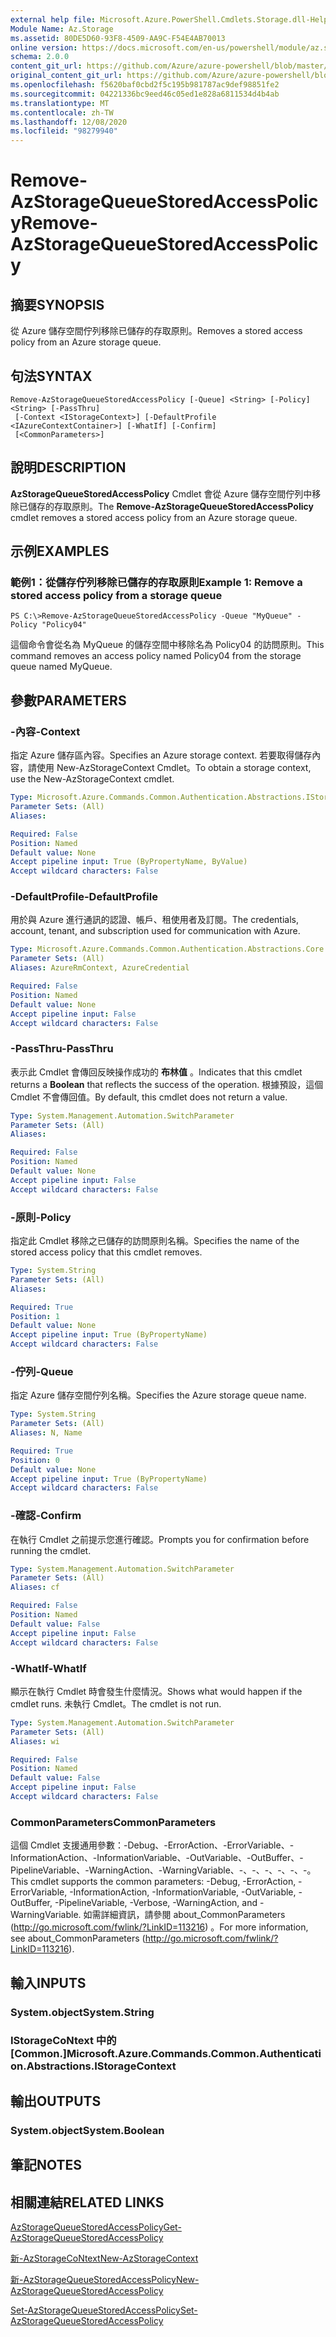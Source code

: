 ```yaml
---
external help file: Microsoft.Azure.PowerShell.Cmdlets.Storage.dll-Help.xml
Module Name: Az.Storage
ms.assetid: 80DE5D60-93F8-4509-AA9C-F54E4AB70013
online version: https://docs.microsoft.com/en-us/powershell/module/az.storage/remove-azstoragequeuestoredaccesspolicy
schema: 2.0.0
content_git_url: https://github.com/Azure/azure-powershell/blob/master/src/Storage/Storage.Management/help/Remove-AzStorageQueueStoredAccessPolicy.md
original_content_git_url: https://github.com/Azure/azure-powershell/blob/master/src/Storage/Storage.Management/help/Remove-AzStorageQueueStoredAccessPolicy.md
ms.openlocfilehash: f5620baf0cbd2f5c195b981787ac9def98851fe2
ms.sourcegitcommit: 04221336bc9eed46c05ed1e828a6811534d4b4ab
ms.translationtype: MT
ms.contentlocale: zh-TW
ms.lasthandoff: 12/08/2020
ms.locfileid: "98279940"
---
```

# <span data-ttu-id="4c8f1-101">Remove-AzStorageQueueStoredAccessPolicy</span><span class="sxs-lookup"><span data-stu-id="4c8f1-101">Remove-AzStorageQueueStoredAccessPolicy</span></span>

## <span data-ttu-id="4c8f1-102">摘要</span><span class="sxs-lookup"><span data-stu-id="4c8f1-102">SYNOPSIS</span></span>
<span data-ttu-id="4c8f1-103">從 Azure 儲存空間佇列移除已儲存的存取原則。</span><span class="sxs-lookup"><span data-stu-id="4c8f1-103">Removes a stored access policy from an Azure storage queue.</span></span>

## <span data-ttu-id="4c8f1-104">句法</span><span class="sxs-lookup"><span data-stu-id="4c8f1-104">SYNTAX</span></span>

```
Remove-AzStorageQueueStoredAccessPolicy [-Queue] <String> [-Policy] <String> [-PassThru]
 [-Context <IStorageContext>] [-DefaultProfile <IAzureContextContainer>] [-WhatIf] [-Confirm]
 [<CommonParameters>]
```

## <span data-ttu-id="4c8f1-105">說明</span><span class="sxs-lookup"><span data-stu-id="4c8f1-105">DESCRIPTION</span></span>
<span data-ttu-id="4c8f1-106">**AzStorageQueueStoredAccessPolicy** Cmdlet 會從 Azure 儲存空間佇列中移除已儲存的存取原則。</span><span class="sxs-lookup"><span data-stu-id="4c8f1-106">The **Remove-AzStorageQueueStoredAccessPolicy** cmdlet removes a stored access policy from an Azure storage queue.</span></span>

## <span data-ttu-id="4c8f1-107">示例</span><span class="sxs-lookup"><span data-stu-id="4c8f1-107">EXAMPLES</span></span>

### <span data-ttu-id="4c8f1-108">範例1：從儲存佇列移除已儲存的存取原則</span><span class="sxs-lookup"><span data-stu-id="4c8f1-108">Example 1: Remove a stored access policy from a storage queue</span></span>
```
PS C:\>Remove-AzStorageQueueStoredAccessPolicy -Queue "MyQueue" -Policy "Policy04"
```

<span data-ttu-id="4c8f1-109">這個命令會從名為 MyQueue 的儲存空間中移除名為 Policy04 的訪問原則。</span><span class="sxs-lookup"><span data-stu-id="4c8f1-109">This command removes an access policy named Policy04 from the storage queue named MyQueue.</span></span>

## <span data-ttu-id="4c8f1-110">參數</span><span class="sxs-lookup"><span data-stu-id="4c8f1-110">PARAMETERS</span></span>

### <span data-ttu-id="4c8f1-111">-內容</span><span class="sxs-lookup"><span data-stu-id="4c8f1-111">-Context</span></span>
<span data-ttu-id="4c8f1-112">指定 Azure 儲存區內容。</span><span class="sxs-lookup"><span data-stu-id="4c8f1-112">Specifies an Azure storage context.</span></span>
<span data-ttu-id="4c8f1-113">若要取得儲存內容，請使用 New-AzStorageContext Cmdlet。</span><span class="sxs-lookup"><span data-stu-id="4c8f1-113">To obtain a storage context, use the New-AzStorageContext cmdlet.</span></span>

```yaml
Type: Microsoft.Azure.Commands.Common.Authentication.Abstractions.IStorageContext
Parameter Sets: (All)
Aliases:

Required: False
Position: Named
Default value: None
Accept pipeline input: True (ByPropertyName, ByValue)
Accept wildcard characters: False
```

### <span data-ttu-id="4c8f1-114">-DefaultProfile</span><span class="sxs-lookup"><span data-stu-id="4c8f1-114">-DefaultProfile</span></span>
<span data-ttu-id="4c8f1-115">用於與 Azure 進行通訊的認證、帳戶、租使用者及訂閱。</span><span class="sxs-lookup"><span data-stu-id="4c8f1-115">The credentials, account, tenant, and subscription used for communication with Azure.</span></span>

```yaml
Type: Microsoft.Azure.Commands.Common.Authentication.Abstractions.Core.IAzureContextContainer
Parameter Sets: (All)
Aliases: AzureRmContext, AzureCredential

Required: False
Position: Named
Default value: None
Accept pipeline input: False
Accept wildcard characters: False
```

### <span data-ttu-id="4c8f1-116">-PassThru</span><span class="sxs-lookup"><span data-stu-id="4c8f1-116">-PassThru</span></span>
<span data-ttu-id="4c8f1-117">表示此 Cmdlet 會傳回反映操作成功的 **布林值** 。</span><span class="sxs-lookup"><span data-stu-id="4c8f1-117">Indicates that this cmdlet returns a **Boolean** that reflects the success of the operation.</span></span>
<span data-ttu-id="4c8f1-118">根據預設，這個 Cmdlet 不會傳回值。</span><span class="sxs-lookup"><span data-stu-id="4c8f1-118">By default, this cmdlet does not return a value.</span></span>

```yaml
Type: System.Management.Automation.SwitchParameter
Parameter Sets: (All)
Aliases:

Required: False
Position: Named
Default value: None
Accept pipeline input: False
Accept wildcard characters: False
```

### <span data-ttu-id="4c8f1-119">-原則</span><span class="sxs-lookup"><span data-stu-id="4c8f1-119">-Policy</span></span>
<span data-ttu-id="4c8f1-120">指定此 Cmdlet 移除之已儲存的訪問原則名稱。</span><span class="sxs-lookup"><span data-stu-id="4c8f1-120">Specifies the name of the stored access policy that this cmdlet removes.</span></span>

```yaml
Type: System.String
Parameter Sets: (All)
Aliases:

Required: True
Position: 1
Default value: None
Accept pipeline input: True (ByPropertyName)
Accept wildcard characters: False
```

### <span data-ttu-id="4c8f1-121">-佇列</span><span class="sxs-lookup"><span data-stu-id="4c8f1-121">-Queue</span></span>
<span data-ttu-id="4c8f1-122">指定 Azure 儲存空間佇列名稱。</span><span class="sxs-lookup"><span data-stu-id="4c8f1-122">Specifies the Azure storage queue name.</span></span>

```yaml
Type: System.String
Parameter Sets: (All)
Aliases: N, Name

Required: True
Position: 0
Default value: None
Accept pipeline input: True (ByPropertyName)
Accept wildcard characters: False
```

### <span data-ttu-id="4c8f1-123">-確認</span><span class="sxs-lookup"><span data-stu-id="4c8f1-123">-Confirm</span></span>
<span data-ttu-id="4c8f1-124">在執行 Cmdlet 之前提示您進行確認。</span><span class="sxs-lookup"><span data-stu-id="4c8f1-124">Prompts you for confirmation before running the cmdlet.</span></span>

```yaml
Type: System.Management.Automation.SwitchParameter
Parameter Sets: (All)
Aliases: cf

Required: False
Position: Named
Default value: False
Accept pipeline input: False
Accept wildcard characters: False
```

### <span data-ttu-id="4c8f1-125">-WhatIf</span><span class="sxs-lookup"><span data-stu-id="4c8f1-125">-WhatIf</span></span>
<span data-ttu-id="4c8f1-126">顯示在執行 Cmdlet 時會發生什麼情況。</span><span class="sxs-lookup"><span data-stu-id="4c8f1-126">Shows what would happen if the cmdlet runs.</span></span>
<span data-ttu-id="4c8f1-127">未執行 Cmdlet。</span><span class="sxs-lookup"><span data-stu-id="4c8f1-127">The cmdlet is not run.</span></span>

```yaml
Type: System.Management.Automation.SwitchParameter
Parameter Sets: (All)
Aliases: wi

Required: False
Position: Named
Default value: False
Accept pipeline input: False
Accept wildcard characters: False
```

### <span data-ttu-id="4c8f1-128">CommonParameters</span><span class="sxs-lookup"><span data-stu-id="4c8f1-128">CommonParameters</span></span>
<span data-ttu-id="4c8f1-129">這個 Cmdlet 支援通用參數：-Debug、-ErrorAction、-ErrorVariable、-InformationAction、-InformationVariable、-OutVariable、-OutBuffer、-PipelineVariable、-WarningAction、-WarningVariable、-、-、-、-、-、-。</span><span class="sxs-lookup"><span data-stu-id="4c8f1-129">This cmdlet supports the common parameters: -Debug, -ErrorAction, -ErrorVariable, -InformationAction, -InformationVariable, -OutVariable, -OutBuffer, -PipelineVariable, -Verbose, -WarningAction, and -WarningVariable.</span></span> <span data-ttu-id="4c8f1-130">如需詳細資訊，請參閱 about_CommonParameters (http://go.microsoft.com/fwlink/?LinkID=113216) 。</span><span class="sxs-lookup"><span data-stu-id="4c8f1-130">For more information, see about_CommonParameters (http://go.microsoft.com/fwlink/?LinkID=113216).</span></span>

## <span data-ttu-id="4c8f1-131">輸入</span><span class="sxs-lookup"><span data-stu-id="4c8f1-131">INPUTS</span></span>

### <span data-ttu-id="4c8f1-132">System.object</span><span class="sxs-lookup"><span data-stu-id="4c8f1-132">System.String</span></span>

### <span data-ttu-id="4c8f1-133">IStorageCoNtext 中的 [Common.]</span><span class="sxs-lookup"><span data-stu-id="4c8f1-133">Microsoft.Azure.Commands.Common.Authentication.Abstractions.IStorageContext</span></span>

## <span data-ttu-id="4c8f1-134">輸出</span><span class="sxs-lookup"><span data-stu-id="4c8f1-134">OUTPUTS</span></span>

### <span data-ttu-id="4c8f1-135">System.object</span><span class="sxs-lookup"><span data-stu-id="4c8f1-135">System.Boolean</span></span>

## <span data-ttu-id="4c8f1-136">筆記</span><span class="sxs-lookup"><span data-stu-id="4c8f1-136">NOTES</span></span>

## <span data-ttu-id="4c8f1-137">相關連結</span><span class="sxs-lookup"><span data-stu-id="4c8f1-137">RELATED LINKS</span></span>

[<span data-ttu-id="4c8f1-138">AzStorageQueueStoredAccessPolicy</span><span class="sxs-lookup"><span data-stu-id="4c8f1-138">Get-AzStorageQueueStoredAccessPolicy</span></span>](./Get-AzStorageQueueStoredAccessPolicy.md)

[<span data-ttu-id="4c8f1-139">新-AzStorageCoNtext</span><span class="sxs-lookup"><span data-stu-id="4c8f1-139">New-AzStorageContext</span></span>](./New-AzStorageContext.md)

[<span data-ttu-id="4c8f1-140">新-AzStorageQueueStoredAccessPolicy</span><span class="sxs-lookup"><span data-stu-id="4c8f1-140">New-AzStorageQueueStoredAccessPolicy</span></span>](./New-AzStorageQueueStoredAccessPolicy.md)

[<span data-ttu-id="4c8f1-141">Set-AzStorageQueueStoredAccessPolicy</span><span class="sxs-lookup"><span data-stu-id="4c8f1-141">Set-AzStorageQueueStoredAccessPolicy</span></span>](./Set-AzStorageQueueStoredAccessPolicy.md)
